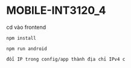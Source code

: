# MOBILE-INT3120_4


cd vào frontend

`npm install`

`npm run android`

`đổi IP trong config/app thành địa chỉ IPv4 c`
